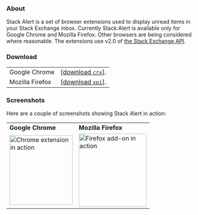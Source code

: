 <h3>About</h3>
<p>
  Stack Alert is a set of browser extensions used to display unread items in your Stack Exchange inbox.
  Currently Stack Alert is available only for Google Chrome and Mozilla Firefox.
  Other browsers are being considered where reasonable. The extensions use v2.0 of
  <a href="https://api.stackexchange.com/docs">the Stack Exchange API</a>.
</p>

<h3>Download</h3>
<table>
  <tr>
    <td>Google Chrome</td>
    <td><a href="http://quickmediasolutions.com/stackalert/stackalert.crx">[download <code>crx</code>]</a>.</td>
  </tr>
  <tr>
    <td>Mozilla Firefox</td>
    <td><a href="http://quickmediasolutions.com/stackalert/stackalert.xpi">[download <code>xpi</code>]</a>.</td>
  </tr>
</table>

<h3>Screenshots</h3>
<p>Here are a couple of screenshots showing Stack Alert in action:</p>

<table>
  <tr>
    <td><b>Google Chrome</b></td>
    <td><b>Mozilla Firefox</b></td>
  </tr>
  <tr>
    <td>
      <a href="http://i.stack.imgur.com/RPVmg.png" title="open image in new window" target="_blank">
        <img title="Chrome extension" width="166" height="183"
             src="http://i.stack.imgur.com/RPVmg.png" alt="Chrome extension in action" />
      </a>
    </td>
    <td>
      <a href="http://i.stack.imgur.com/Ti99F.png" title="open image in new window" target="_blank">
        <img title="Firefox Add-on" width="178" height="192"
             src="http://i.stack.imgur.com/Ti99F.png" alt="Firefox add-on in action" />
      </a>
    </td>
  </tr>
</table>
